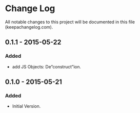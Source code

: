 # Change Log
All notable changes to this project will be documented in this file (keepachangelog.com).

## 0.1.1 - 2015-05-22
### Added
- add JS Objects: De”construct”ion.

## 0.1.0 - 2015-05-21
### Added
- Initial Version.

